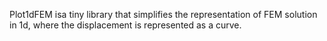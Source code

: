 Plot1dFEM isa tiny library that simplifies the representation of FEM solution in 1d, where the displacement is represented as a curve.


